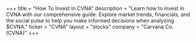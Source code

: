 +++
title = "How To Invest In CVNA"
description = "Learn how to invest in CVNA with our comprehensive guide. Explore market trends, financials, and the social pulse to help you make informed decisions when analyzing $CVNA."
ticker = "CVNA"
layout = "stocks"
company = "Carvana Co. (CVNA)"
+++

